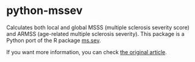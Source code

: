 # python-mssev

Calculates both local and global MSSS (multiple sclerosis severity score) and ARMSS (age-related multiple sclerosis severity). This package is a Python port of the R package [ms.sev](https://rdrr.io/cran/ms.sev/).

If you want more information, you can check [the original article](https://www.ncbi.nlm.nih.gov/pmc/articles/PMC5700773/).
